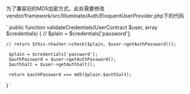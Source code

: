 

为了兼容旧的MD5加密方式，此处需要修改vendor/framework/src/IIIuminate/Auth/EloquentUserProvider.php下的代码

`
public function validateCredentials(UserContract $user, array $credentials)
{
    // $plain = $credentials['password'];

    // return $this->hasher->check($plain, $user->getAuthPassword());

     $plain = $credentials['password'];
     $authPassword = $user->getAuthPassword();
     $authSalt = $user->getAuthSalt();

     return $authPassword === md5($plain.$authSalt);
}
`